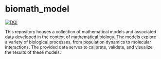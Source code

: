 # biomath_model
[![DOI](https://zenodo.org/badge/549258757.svg)](https://zenodo.org/doi/10.5281/zenodo.13787992)

This repository houses a collection of mathematical models and associated data developed in the context of mathematical biology. The models explore a variety of biological processes, from population dynamics to molecular interactions. The provided data serves to calibrate, validate, and visualize the results of these models.
